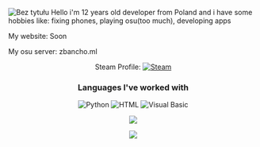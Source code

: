 ![Bez tytułu](https://user-images.githubusercontent.com/65111609/161431106-28575ba2-172e-42c5-86ed-1fc19bb89d3c.png)
Hello i'm 12 years old developer from Poland and i have some hobbies like: fixing phones, playing osu(too much), developing apps


My website: Soon



My osu server: zbancho.ml
<p align="center">
  Steam Profile:
  <a href=""><img src="https://img.shields.io/badge/Steam-000000?style=for-the-badge&logo=steam&logoColor=white" alt="Steam"></a>
</p>

<h3 align="center">Languages I've worked with</h3>
<p align="center">
  <img src="https://img.shields.io/badge/Python-3776AB?style=for-the-badge&logo=python&logoColor=white" alt="Python">
  <img src="https://img.shields.io/badge/HTML5-E34F26?style=for-the-badge&logo=html5&logoColor=white" alt="HTML">
  <img src="https://img.shields.io/badge-Visual%20Basic-blue" alt="Visual Basic">
  
  
  
  <p align="center">
  <img src="https://github-readme-stats.vercel.app/api?username=Bajgerek&show_icons=true&theme=tokyonight" />
  </p>
  <p align="center">
  <img src="https://github-readme-stats.vercel.app/api/top-langs/?username=bajgerek&layout=compact" />
  </p>
  
  
 
</p>
